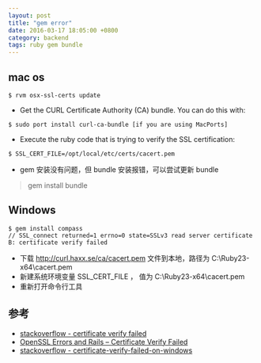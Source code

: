 ```yaml
---
layout: post
title: "gem error"
date: 2016-03-17 18:05:00 +0800
category: backend
tags: ruby gem bundle
---
```


## mac os
```
$ rvm osx-ssl-certs update
```

* Get the CURL Certificate Authority (CA) bundle. You can do this with:

```
$ sudo port install curl-ca-bundle [if you are using MacPorts]
```

* Execute the ruby code that is trying to verify the SSL certification: 

```
$ SSL_CERT_FILE=/opt/local/etc/certs/cacert.pem
```

* gem 安装没有问题，但 bundle 安装报错，可以尝试更新 bundle
    
> gem install bundle

## Windows
```
$ gem install compass
// SSL_connect returned=1 errno=0 state=SSLv3 read server certificate B: certificate verify failed
```

* 下载 http://curl.haxx.se/ca/cacert.pem 文件到本地，路径为 C:\Ruby23-x64\cacert.pem
* 新建系统环境变量 SSL_CERT_FILE ， 值为 C:\Ruby23-x64\cacert.pem
* 重新打开命令行工具

## 参考
* [stackoverflow - certificate verify failed](http://stackoverflow.com/questions/4528101/ssl-connect-returned-1-errno-0-state-sslv3-read-server-certificate-b-certificat)
* [OpenSSL Errors and Rails – Certificate Verify Failed](http://railsapps.github.io/openssl-certificate-verify-failed.html)
* [stackoverflow - certificate-verify-failed-on-windows](http://stackoverflow.com/questions/5720484/how-to-solve-certificate-verify-failed-on-windows)

